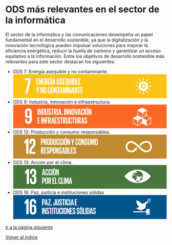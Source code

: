 # ODS más relevantes en el sector de la informática

El sector de la informatica y las comunicaciones desempeña un papel fundamental en el desarrollo sostenible, ya que la digitalización y la innovación tecnológica pueden impulsar soluciones para mejorar la eficiencia energética, reducir la huella de carbono y garantizar un acceso equitativo a la información.
Entre los objetivos de desarrollo sostenible más relevantes para este sector destacan los siguientes:

- ODS 7: Energía asequible y no contaminante.
  ![ODS7](/img_pisa3_03_Gallego/ODS7.png)
- ODS 9: Industria, innovación e infraestructura.
  ![ODS9](/img_pisa3_03_Gallego/ODS9.png)
- ODS 12: Producción y consumo responsables.
  ![ODS12](/img_pisa3_03_Gallego/ODS12.png)
- ODS 13: Acción por el clima.
  ![ODS13](/img_pisa3_03_Gallego/ODS13.png)
- ODS 16: Paz, justicia e instituciones sólidas
  ![ODS16](/img_pisa3_03_Gallego/ODS16.png)

[Ir a la página siguiente](/1_capitulo1_ra3_pisa3_03_Gallego/1.2.1_seleccion_ods_gallego.md)

[Volver al índice](/indice_pisa3_03_Gallego.md)

